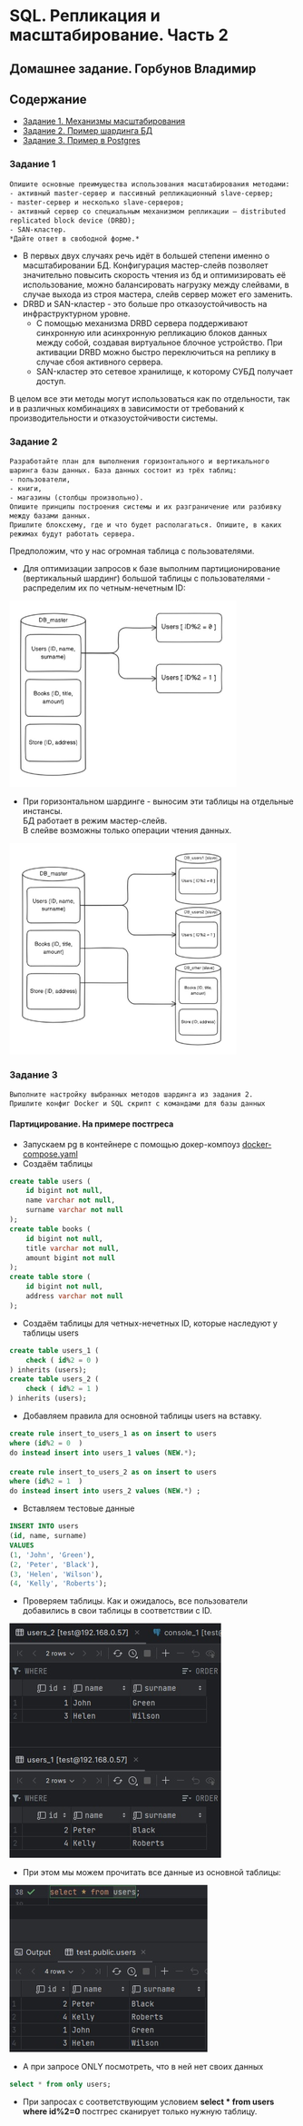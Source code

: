 # SQL. Репликация и масштабирование. Часть 2
## Домашнее задание. Горбунов Владимир

## Содержание

- [Задание 1. Механизмы масштабирования](#задание-1)
- [Задание 2. Пример шардинга БД](#задание-2)  
- [Задание 3. Пример в Postgres](#задание-3)  

### Задание 1
```
Опишите основные преимущества использования масштабирования методами:
- активный master-сервер и пассивный репликационный slave-сервер; 
- master-сервер и несколько slave-серверов;
- активный сервер со специальным механизмом репликации — distributed replicated block device (DRBD);
- SAN-кластер.
*Дайте ответ в свободной форме.*
```
 - В первых двух случаях речь идёт в большей степени именно о масштабировании БД. Конфигурация  мастер-слейв позволяет значительно повысить скорость чтения из бд и оптимизировать её использование, можно балансировать нагрузку между слейвами, в случае выхода из строя мастера, слейв сервер может его заменить. 
 - DRBD и SAN-кластер - это больше про отказоустойчивость на инфраструктурном уровне. 
    - С помощью механизма DRBD сервера поддерживают синхронную или асинхронную репликацию блоков данных между собой, создавая виртуальное блочное устройство. При активации DRBD можно быстро переключиться на реплику в случае сбоя активного сервера.
    - SAN-кластер это сетевое хранилище, к которому СУБД получает доступ. 

В целом все эти методы могут использоваться как по отдельности, так и в различных комбинациях в зависимости от требований к производительности и отказоустойчивости системы. 

### Задание 2

```
Разработайте план для выполнения горизонтального и вертикального шаринга базы данных. База данных состоит из трёх таблиц: 
- пользователи, 
- книги, 
- магазины (столбцы произвольно). 
Опишите принципы построения системы и их разграничение или разбивку между базами данных.
Пришлите блоксхему, где и что будет располагаться. Опишите, в каких режимах будут работать сервера.
```
Предположим, что у нас огромная таблица с пользователями. 
- Для оптимизации запросов к базе выполним партиционирование (вертикальный шардинг) большой таблицы с пользователями - распределим их по четным-нечетным ID:

<img src="./img/task2-1.jpg" width="400"/>

- При горизонтальном шардинге - выносим эти таблицы на отдельные инстансы.  
БД работает в режим мастер-слейв.  
В слейве возможны только операции чтения данных. 

<img src="./img/task2-2.jpg" width="400"/>


### Задание 3

```
Выполните настройку выбранных методов шардинга из задания 2.
Пришлите конфиг Docker и SQL скрипт с командами для базы данных
```

#### Партицирование. На примере постгреса
- Запускаем pg в контейнере с помощью докер-компоуз [docker-compose.yaml](./docker-compose.yaml)
- Создаём таблицы
```sql
create table users (
    id bigint not null,
    name varchar not null,
    surname varchar not null
);
create table books (
    id bigint not null,
    title varchar not null,
    amount bigint not null
);
create table store (
    id bigint not null,
    address varchar not null
);
```
- Создаём таблицы для четных-нечетных ID, которые наследуют у таблицы users
```sql
create table users_1 (
    check ( id%2 = 0 )
) inherits (users);
create table users_2 (
    check ( id%2 = 1 )
) inherits (users);
```
- Добавляем правила для основной таблицы users на вставку.
```sql
create rule insert_to_users_1 as on insert to users
where (id%2 = 0  )
do instead insert into users_1 values (NEW.*);

create rule insert_to_users_2 as on insert to users
where (id%2 = 1  )
do instead insert into users_2 values (NEW.*) ;
```
- Вставляем тестовые данные
```sql
INSERT INTO users
(id, name, surname)
VALUES
(1, 'John', 'Green'),
(2, 'Peter', 'Black'),
(3, 'Helen', 'Wilson'),
(4, 'Kelly', 'Roberts');
```

- Проверяем таблицы.
Как и ожидалось, все пользователи добавились в свои таблицы в соответствии с ID.  

![](./img/task3-1.jpg)  

- При этом мы можем прочитать все данные из основной таблицы:  

![](./img/task3-2.jpg)  

- А при запросе ONLY посмотреть, что в ней нет своих данных  
```sql
select * from only users;
```
- При запросах с соответствующим условием **select * from users where id%2=0** постгрес сканирует только нужную таблицу.  